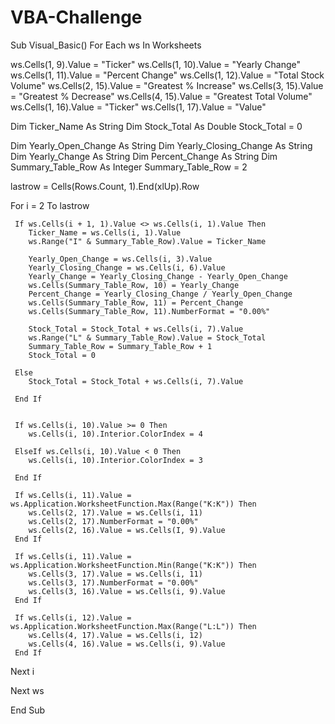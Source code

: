 # VBA-Challenge

Sub Visual_Basic()
For Each ws In Worksheets

ws.Cells(1, 9).Value = "Ticker"
ws.Cells(1, 10).Value = "Yearly Change"
ws.Cells(1, 11).Value = "Percent Change"
ws.Cells(1, 12).Value = "Total Stock Volume"
ws.Cells(2, 15).Value = "Greatest % Increase"
ws.Cells(3, 15).Value = "Greatest % Decrease"
ws.Cells(4, 15).Value = "Greatest Total Volume"
ws.Cells(1, 16).Value = "Ticker"
ws.Cells(1, 17).Value = "Value"

Dim Ticker_Name As String
Dim Stock_Total As Double
Stock_Total = 0

Dim Yearly_Open_Change As String
Dim Yearly_Closing_Change As String
Dim Yearly_Change As String
Dim Percent_Change As String
Dim Summary_Table_Row As Integer
Summary_Table_Row = 2


lastrow = Cells(Rows.Count, 1).End(xlUp).Row

  For i = 2 To lastrow

     If ws.Cells(i + 1, 1).Value <> ws.Cells(i, 1).Value Then
        Ticker_Name = ws.Cells(i, 1).Value
        ws.Range("I" & Summary_Table_Row).Value = Ticker_Name

        Yearly_Open_Change = ws.Cells(i, 3).Value
        Yearly_Closing_Change = ws.Cells(i, 6).Value
        Yearly_Change = Yearly_Closing_Change - Yearly_Open_Change
        ws.Cells(Summary_Table_Row, 10) = Yearly_Change
        Percent_Change = Yearly_Closing_Change / Yearly_Open_Change
        ws.Cells(Summary_Table_Row, 11) = Percent_Change
        ws.Cells(Summary_Table_Row, 11).NumberFormat = "0.00%"
        
        Stock_Total = Stock_Total + ws.Cells(i, 7).Value
        ws.Range("L" & Summary_Table_Row).Value = Stock_Total
        Summary_Table_Row = Summary_Table_Row + 1
        Stock_Total = 0
        
     Else
        Stock_Total = Stock_Total + ws.Cells(i, 7).Value

     End If
         

     If ws.Cells(i, 10).Value >= 0 Then
        ws.Cells(i, 10).Interior.ColorIndex = 4

     ElseIf ws.Cells(i, 10).Value < 0 Then
        ws.Cells(i, 10).Interior.ColorIndex = 3
      
     End If
    
     If ws.Cells(i, 11).Value = ws.Application.WorksheetFunction.Max(Range("K:K")) Then
        ws.Cells(2, 17).Value = ws.Cells(i, 11)
        ws.Cells(2, 17).NumberFormat = "0.00%"
        ws.Cells(2, 16).Value = ws.Cells(I, 9).Value
     End If
    
     If ws.Cells(i, 11).Value = ws.Application.WorksheetFunction.Min(Range("K:K")) Then
        ws.Cells(3, 17).Value = ws.Cells(i, 11)
        ws.Cells(3, 17).NumberFormat = "0.00%"
        ws.Cells(3, 16).Value = ws.Cells(i, 9).Value
     End If
     
     If ws.Cells(i, 12).Value = ws.Application.WorksheetFunction.Max(Range("L:L")) Then
        ws.Cells(4, 17).Value = ws.Cells(i, 12)
        ws.Cells(4, 16).Value = ws.Cells(i, 9).Value
     End If
   
   Next i
   
Next ws

End Sub
